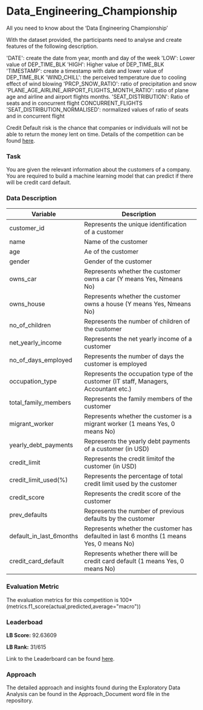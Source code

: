 # Data_Engineering_Championship

All you need to know about the ‘Data Engineering Championship’

With the dataset provided, the participants need to analyse and create features of the following description.

'DATE': create the date from year, month and day of the week
'LOW': Lower value of DEP_TIME_BLK
'HIGH': Higher value of DEP_TIME_BLK
'TIMESTAMP': create a timestamp with date and lower value of DEP_TIME_BLK
'WIND_CHILL':  the perceived temperature due to cooling effect of wind blowing
'PRCP_SNOW_RATIO': ratio of precipitation and snow
'PLANE_AGE_AIRLINE_AIRPORT_FLIGHTS_MONTH_RATIO': ratio of plane age and airline and airport flights months.
'SEAT_DISTRIBUTION': Ratio of seats and in  concurrent flight CONCURRENT_FLIGHTS
'SEAT_DISTRIBUTION_NORMALISED': normalized values of ratio of seats and in  concurrent flight

Credit Default risk is the chance that companies or individuals will not be able to return the money lent on time. 
Details of the competition can be found [here](https://www.hackerearth.com/challenges/competitive/amexpert-code-lab/machine-learning/credit-card-default-risk-5-95cbc85f/).

### Task
You are given the relevant information about the customers of a company. You are required to build a machine learning model that can predict if there will be credit card default. 

### Data Description

| __Variable__ | __Description__ |
|-------------|------------|
| customer_id          | Represents the unique identification of a customer    |
| name          | Name of the customer |
| age  |Ae of the customer |
| gender | Gender of the customer |
| owns_car | Represents whether the customer owns a car (Y means Yes, Nmeans No) |
| owns_house | Represents whether the customer owns a house (Y means Yes, Nmeans No) |
| no_of_children | Represents the number of children of the customer |
| net_yearly_income | Represents the net yearly income of a customer |
| no_of_days_employed | Represents the number of days the customer is employed |
| occupation_type | Represents the occupation type of the customer (IT staff, Managers, Accountant etc.) |
| total_family_members | Represents the family members of the customer |
| migrant_worker | Represents whether the customer is a migrant worker (1 means Yes, 0 means No) |
| yearly_debt_payments | Represents the yearly debt payments of a customer (in USD) |
| credit_limit | Represents the credit limitof the customer (in USD) |
| credit_limit_used(%) | Represents the percentage of total credit limit used by the customer |
| credit_score | Represents the credit score of the customer |
| prev_defaults | Represents the number of previous defaults by the customer |
| default_in_last_6months | Represents whether the customer has defaulted in last 6 months (1 means Yes, 0 means No) |
| credit_card_default | Represents whether there will be credit card default (1 means Yes, 0 means No) |

### Evaluation Metric
The evaluation metrics for this competition is 100*(metrics.f1_score(actual,predicted,average="macro"))

### Leaderboad
**LB Score:** 92.63609

**LB Rank:** 31/615

Link to the Leaderboard can be found [here](https://www.hackerearth.com/challenges/competitive/amexpert-code-lab/leaderboard/credit-card-default-risk-5-95cbc85f/).

### Approach
The detailed approach and insights found during the Exploratory Data Analysis can be found in the Approach_Document word file in the repository. 




